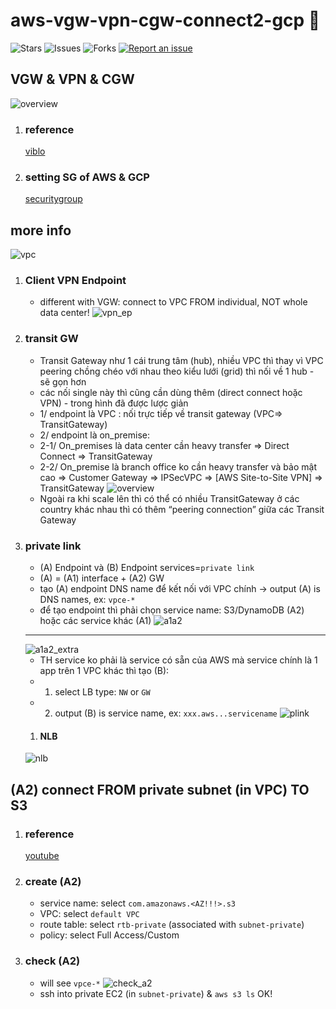 # aws-vgw-vpn-cgw-connect2-gcp 🐳

![Stars](https://img.shields.io/github/stars/tquangdo/aws-vgw-vpn-cgw-connect2-gcp?color=f05340)
![Issues](https://img.shields.io/github/issues/tquangdo/aws-vgw-vpn-cgw-connect2-gcp?color=f05340)
![Forks](https://img.shields.io/github/forks/tquangdo/aws-vgw-vpn-cgw-connect2-gcp?color=f05340)
[![Report an issue](https://img.shields.io/badge/Support-Issues-green)](https://github.com/tquangdo/aws-vgw-vpn-cgw-connect2-gcp/issues/new)

## VGW & VPN & CGW
![overview](screenshots/overview.png)
1. ### reference
    [viblo](https://viblo.asia/p/aws-practice-connect-vpc-network-between-aws-and-gcp-use-vpn-gDVK2rM0KLj)
1. ### setting SG of AWS & GCP
    [securitygroup](https://viblo.asia/p/aws-practice-connect-vpc-network-between-aws-and-gcp-use-vpn-gDVK2rM0KLj#_enable-security-group-10)

## more info
![vpc](screenshots/vpc.png)
1. ### Client VPN Endpoint
    - different with VGW: connect to VPC FROM individual, NOT whole data center!
    ![vpn_ep](screenshots/vpn_ep.png)
1. ### transit GW
    - Transit Gateway như 1 cái trung tâm (hub), nhiều VPC thì thay vì VPC peering chồng chéo với nhau theo kiểu lưới (grid) thì nối về 1 hub - sẽ gọn hơn
    - các nối single này thì cũng cần dùng thêm (direct connect hoặc VPN) - trong hình đã được lược giản
    - 1/ endpoint  là VPC : nối trực tiếp về transit gateway (VPC=> TransitGateway)
    - 2/ endpoint là on_premise:
    - 2-1/ On_premises là data center cần heavy transfer  => Direct Connect => TransitGateway
    - 2-2/ On_premise là branch office ko cần heavy transfer và bảo mật cao => Customer Gateway => IPSecVPC => [AWS Site-to-Site VPN] => TransitGateway
    ![overview](screenshots/overview.png)
    - Ngoài ra khi scale lên thì có thể có nhiều TransitGateway ở các country khác nhau thì có thêm “peering connection” giữa các Transit Gateway
1. ### private link
    - (A) Endpoint và (B) Endpoint services=`private link`
    - (A) = (A1) interface + (A2) GW
    - tạo (A) endpoint DNS name để kết nối với VPC chính -> output (A) is DNS names, ex: `vpce-*`
    - để tạo endpoint thì phải chọn service name: S3/DynamoDB (A2) hoặc các service khác (A1)
    ![a1a2](screenshots/a1a2.png)
    ---
    ![a1a2_extra](screenshots/a1a2_extra.png)
    - TH service ko phải là service có sẵn của AWS mà service chính là 1 app trên 1 VPC khác thì tạo (B):
    - 1. select LB type: `NW` or `GW`
    - 2. output (B) is service name, ex: `xxx.aws...servicename`
    ![plink](screenshots/plink.png)
    1. #### NLB
    ![nlb](screenshots/nlb.png)

## (A2) connect FROM private subnet (in VPC) TO S3
1. ### reference
    [youtube](https://www.youtube.com/watch?v=ZdVYBNgsA5Q)
1. ### create (A2)
    - service name: select `com.amazonaws.<AZ!!!>.s3`
    - VPC: select `default VPC`
    - route table: select `rtb-private` (associated with `subnet-private`)
    - policy: select Full Access/Custom
1. ### check (A2)
    - will see `vpce-*`
    ![check_a2](screenshots/check_a2.png)
    - ssh into private EC2 (in `subnet-private`) & `aws s3 ls` OK! 

